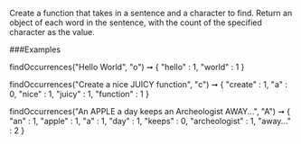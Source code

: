 Create a function that takes in a sentence and a character to find. Return an object of each word in the sentence, with the count of the specified character as the value.

###Examples

findOccurrences("Hello World", "o") ➞ {
  "hello" : 1,
  "world" : 1
}

findOccurrences("Create a nice JUICY function", "c") ➞  {
  "create" : 1,
  "a" : 0,
  "nice" : 1,
  "juicy" : 1,
  "function" : 1
}

findOccurrences("An APPLE a day keeps an Archeologist AWAY...", "A") ➞ {
  "an" : 1,
  "apple" : 1,
  "a" : 1,
  "day" : 1,
  "keeps" : 0,
  "archeologist" : 1,
  "away..." : 2
}